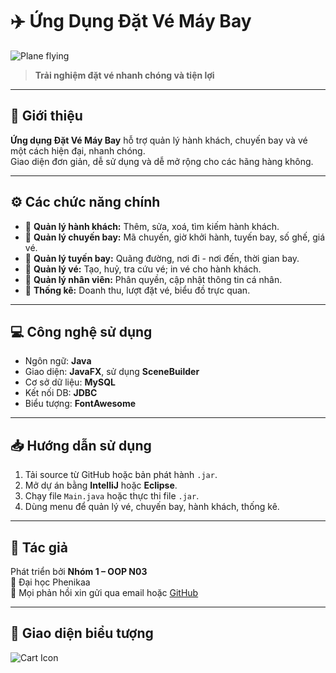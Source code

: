 # ✈️ Ứng Dụng Đặt Vé Máy Bay

![Plane flying](https://cdn-icons-png.flaticon.com/512/34/34627.png)

> **Trải nghiệm đặt vé nhanh chóng và tiện lợi**

---

## 📘 Giới thiệu

**Ứng dụng Đặt Vé Máy Bay** hỗ trợ quản lý hành khách, chuyến bay và vé một cách hiện đại, nhanh chóng.  
Giao diện đơn giản, dễ sử dụng và dễ mở rộng cho các hãng hàng không.

---

## ⚙️ Các chức năng chính

- 🔹 **Quản lý hành khách:** Thêm, sửa, xoá, tìm kiếm hành khách.
- 🔹 **Quản lý chuyến bay:** Mã chuyến, giờ khởi hành, tuyến bay, số ghế, giá vé.
- 🔹 **Quản lý tuyến bay:** Quãng đường, nơi đi - nơi đến, thời gian bay.
- 🔹 **Quản lý vé:** Tạo, huỷ, tra cứu vé; in vé cho hành khách.
- 🔹 **Quản lý nhân viên:** Phân quyền, cập nhật thông tin cá nhân.
- 🔹 **Thống kê:** Doanh thu, lượt đặt vé, biểu đồ trực quan.

---

## 💻 Công nghệ sử dụng

- Ngôn ngữ: **Java**
- Giao diện: **JavaFX**, sử dụng **SceneBuilder**
- Cơ sở dữ liệu: **MySQL**
- Kết nối DB: **JDBC**
- Biểu tượng: **FontAwesome**

---

## 📥 Hướng dẫn sử dụng

1. Tải source từ GitHub hoặc bản phát hành `.jar`.
2. Mở dự án bằng **IntelliJ** hoặc **Eclipse**.
3. Chạy file `Main.java` hoặc thực thi file `.jar`.
4. Dùng menu để quản lý vé, chuyến bay, hành khách, thống kê.

---

## 👤 Tác giả

Phát triển bởi **Nhóm 1 – OOP N03**  
📍 Đại học Phenikaa  
📧 Mọi phản hồi xin gửi qua email hoặc [GitHub](https://github.com)

---

## 🛒 Giao diện biểu tượng

![Cart Icon](https://img.icons8.com/fluency/48/shopping-cart.png)
